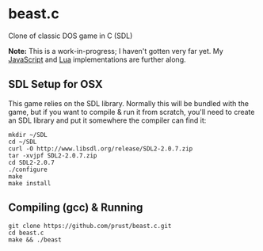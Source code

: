 # beast.c

Clone of classic DOS game in C (SDL)

**Note:** This is a work-in-progress; I haven't gotten very far yet. My [JavaScript](https://github.com/prust/beast.js) and [Lua](https://github.com/prust/beast-lua) implementations are further along.

## SDL Setup for OSX

This game relies on the SDL library. Normally this will be bundled with the game, but if you want to compile & run it from scratch, you'll need to create an SDL library and put it somewhere the compiler can find it:

```
mkdir ~/SDL 
cd ~/SDL 
curl -O http://www.libsdl.org/release/SDL2-2.0.7.zip
tar -xvjpf SDL2-2.0.7.zip
cd SDL2-2.0.7
./configure
make
make install
```

## Compiling (gcc) & Running

```
git clone https://github.com/prust/beast.c.git
cd beast.c
make && ./beast
```
